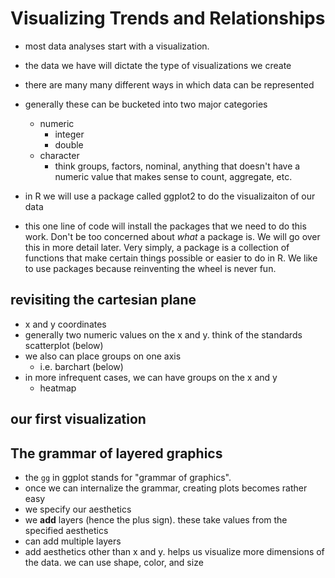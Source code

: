 # Visualizing Trends and Relationships


- most data analyses start with a visualization. 
- the data we have will dictate the type of visualizations we create
- there are many many different ways in which data can be represented
- generally these can be bucketed into two major categories
  - numeric 
    - integer
    - double
  - character 
    - think groups, factors, nominal, anything that doesn't have a numeric value that makes sense to count, aggregate, etc.
  
- in R we will use a package called ggplot2 to do the visualizaiton of our data 

- this one line of code will install the packages that we need to do this work. Don't be too concerned about _what_ a package is. We will go over this in more detail later. Very simply, a package is a collection of functions that make certain things possible or easier to do in R. We like to use packages because reinventing the wheel is never fun.

## revisiting the cartesian plane

- x and y coordinates
- generally two numeric values on the x and y. think of the standards scatterplot (below)
- we also can place groups on one axis
  - i.e. barchart (below)
- in more infrequent cases, we can have groups on the x and y 
  - heatmap
  
## our first visualization

## The grammar of layered graphics

- the `gg` in ggplot stands for "grammar of graphics".
- once we can internalize the grammar, creating plots becomes rather easy
- we specify our aesthetics
- we **add** layers (hence the plus sign). these take values from the specified aesthetics
- can add multiple layers
- add aesthetics other than x and y. helps us visualize more dimensions of the data. we can use shape, color, and size

